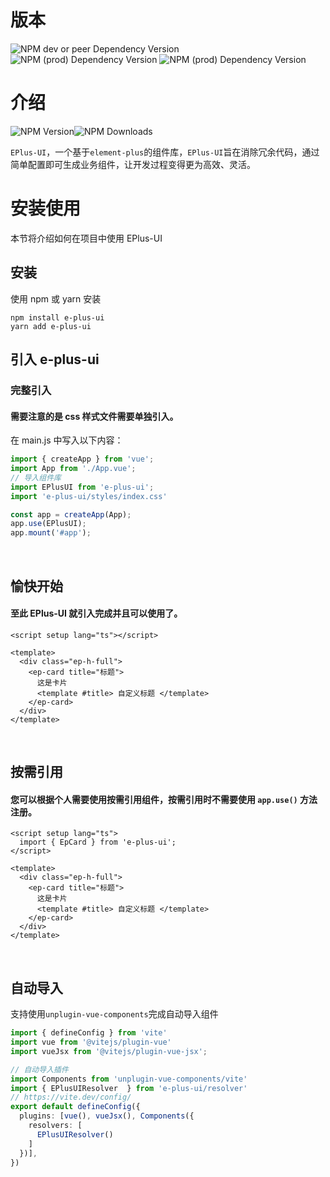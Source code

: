 <!--
 * @Descripttion:
 * @version:
 * @Author: 十三
 * @Date: 2022-10-15 15:45:07
 * @LastEditors: 十三
 * @LastEditTime: 2022-10-18 22:14:16
-->
# 版本
![NPM dev or peer Dependency Version](https://img.shields.io/npm/dependency-version/e-plus-ui/peer/vue)
![NPM (prod) Dependency Version](https://img.shields.io/npm/dependency-version/e-plus-ui/co-utils-vue)
![NPM (prod) Dependency Version](https://img.shields.io/npm/dependency-version/e-plus-ui/element-plus)


# 介绍
![NPM Version](https://img.shields.io/npm/v/e-plus-ui)![NPM Downloads](https://img.shields.io/npm/dm/e-plus-ui)


`EPlus-UI`，一个基于`element-plus`的组件库，`EPlus-UI`旨在消除冗余代码，通过简单配置即可生成业务组件，让开发过程变得更为高效、灵活。

# 安装使用
本节将介绍如何在项目中使用 EPlus-UI

## 安装

使用 npm 或 yarn 安装

```
npm install e-plus-ui
yarn add e-plus-ui
```

## 引入 e-plus-ui

### 完整引入

#### 需要注意的是 css 样式文件需要单独引入。

在 main.js 中写入以下内容：

```js
import { createApp } from 'vue';
import App from './App.vue';
// 导入组件库
import EPlusUI from 'e-plus-ui';
import 'e-plus-ui/styles/index.css'

const app = createApp(App);
app.use(EPlusUI);
app.mount('#app');
```

<br/>

## 愉快开始

#### 至此 EPlus-UI 就引入完成并且可以使用了。

```vue
<script setup lang="ts"></script>

<template>
  <div class="ep-h-full">
    <ep-card title="标题">
      这是卡片
      <template #title> 自定义标题 </template>
    </ep-card>
  </div>
</template>

```

<br/>

## 按需引用

#### 您可以根据个人需要使用按需引用组件，按需引用时不需要使用 `app.use()` 方法注册。


```vue
<script setup lang="ts">
  import { EpCard } from 'e-plus-ui';
</script>

<template>
  <div class="ep-h-full">
    <ep-card title="标题">
      这是卡片
      <template #title> 自定义标题 </template>
    </ep-card>
  </div>
</template>
```

<br/>

## 自动导入
支持使用`unplugin-vue-components`完成自动导入组件

```typescript
import { defineConfig } from 'vite'
import vue from '@vitejs/plugin-vue'
import vueJsx from '@vitejs/plugin-vue-jsx';

// 自动导入插件
import Components from 'unplugin-vue-components/vite'
import { EPlusUIResolver  } from 'e-plus-ui/resolver'
// https://vite.dev/config/
export default defineConfig({
  plugins: [vue(), vueJsx(), Components({
    resolvers: [
      EPlusUIResolver()
    ]
  })],
})

```

